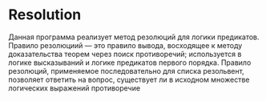 # Resolution
Данная программа реализует метод резолюций для логики предикатов.
Правило резолюциий — это правило вывода, восходящее к методу доказательства теорем через поиск противоречий; используется в логике высказываний и логике предикатов первого порядка.
Правило резолюций, применяемое последовательно для списка резольвент, позволяет ответить на вопрос, существует ли в исходном множестве логических выражений противоречие
